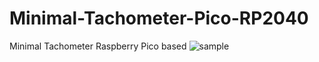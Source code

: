 # Minimal-Tachometer-Pico-RP2040
Minimal Tachometer Raspberry Pico based
![sample](https://github.com/cheise/Minimal-Tachometer-Pico-RP2040/assets/59045759/7258bd76-4a2c-4361-a5f4-00437452d323)
